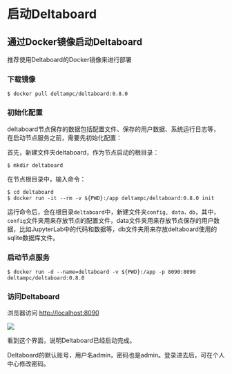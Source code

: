 # 启动Deltaboard

## 通过Docker镜像启动Deltaboard

推荐使用Deltaboard的Docker镜像来进行部署

### 下载镜像

```
$ docker pull deltampc/deltaboard:0.8.0
```

### 初始化配置

deltaboard节点保存的数据包括配置文件、保存的用户数据、系统运行日志等，在启动节点服务之前，需要先初始化配置：

首先，新建文件夹deltaboard，作为节点启动的根目录：

```
$ mkdir deltaboard
```

在节点根目录中，输入命令：

```
$ cd deltaboard
$ docker run -it --rm -v ${PWD}:/app deltampc/deltaboard:0.8.0 init
```

运行命令后，会在根目录`deltaboard`中，新建文件夹`config, data，db`，其中，`config`文件夹用来存放节点的配置文件，data文件夹用来存放节点保存的用户数据，比如JupyterLab中的代码和数据等，db文件夹用来存放deltaboard使用的sqlite数据库文件。

### 启动节点服务

```
$ docker run -d --name=deltaboard -v ${PWD}:/app -p 8090:8090 deltampc/deltaboard:0.8.0
```

### **访问Deltaboard**

浏览器访问 [http://localhost:8090](http://localhost:8090)

![](../.gitbook/assets/login.png)

看到这个界面，说明Deltaboard已经启动完成。

Deltaboard的默认账号，用户名admin，密码也是admin。登录进去后，可在个人中心修改密码。
